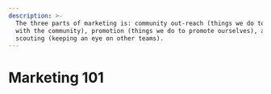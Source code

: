```yaml
---
description: >-
  The three parts of marketing is: community out-reach (things we do to interact
  with the community), promotion (things we do to promote ourselves), and
  scouting (keeping an eye on other teams).
---
```


# Marketing 101

